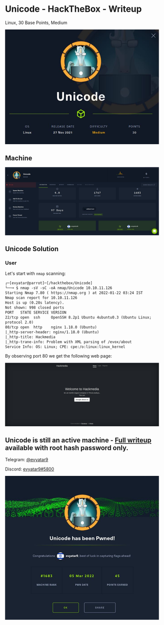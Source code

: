 # Unicode - HackTheBox - Writeup
Linux, 30 Base Points, Medium

![info.JPG](images/info.JPG)

## Machine

![‏‏Unicode.JPG](images/Unicode.JPG)


## Unicode Solution

### User

Let's start with ```nmap``` scanning:

```console
┌─[evyatar@parrot]─[/hackthebox/Unicode]
└──╼ $ nmap -sV -sC -oA nmap/Unicode 10.10.11.126
Starting Nmap 7.80 ( https://nmap.org ) at 2022-01-22 03:24 IST
Nmap scan report for 10.10.11.126
Host is up (0.28s latency).
Not shown: 998 closed ports
PORT   STATE SERVICE VERSION
22/tcp open  ssh     OpenSSH 8.2p1 Ubuntu 4ubuntu0.3 (Ubuntu Linux; protocol 2.0)
80/tcp open  http    nginx 1.18.0 (Ubuntu)
|_http-server-header: nginx/1.18.0 (Ubuntu)
|_http-title: Hackmedia
|_http-trane-info: Problem with XML parsing of /evox/about
Service Info: OS: Linux; CPE: cpe:/o:linux:linux_kernel

```

By observing port 80 we get the following web page:

![port80.JPG](images/port80.JPG)

## Unicode is still an active machine - [Full writeup](Unicode-Writeup.pdf) available with root hash password only.

Telegram: [@evyatar9](https://t.me/evyatar9)

Discord: [evyatar9#5800](https://discordapp.com/users/812805349815091251)

![pwn.JPG](images/pwn.JPG)